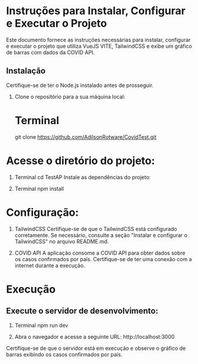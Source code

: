 # Instruções para Instalar, Configurar e Executar o Projeto

Este documento fornece as instruções necessárias para instalar, configurar e executar o projeto que utiliza VueJS VITE, TailwindCSS e exibe um gráfico de barras com dados da COVID API.

## Instalação

Certifique-se de ter o Node.js instalado antes de prosseguir.

1. Clone o repositório para a sua máquina local:

   # Terminal
   git clone https://github.com/AdilsonRotware/CovidTest.git


# Acesse o diretório do projeto:

1. Terminal
cd TestAP
Instale as dependências do projeto:

2. Terminal
npm install

# Configuração:

1. TailwindCSS
Certifique-se de que o TailwindCSS está configurado corretamente. Se necessário, consulte a seção "Instalar e configurar o TailwindCSS" no arquivo README.md.

2. COVID API
A aplicação consome a COVID API para obter dados sobre os casos confirmados por país. Certifique-se de ter uma conexão com a internet durante a execução.

# Execução
## Execute o servidor de desenvolvimento:

1. Terminal
npm run dev

2. Abra o navegador e acesse a seguinte URL: http://localhost:3000

Certifique-se de que o servidor está em execução e observe o gráfico de barras exibindo os casos confirmados por país.